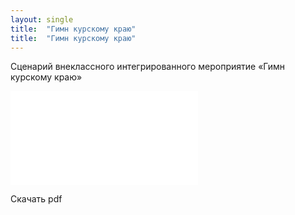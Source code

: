 ```yaml
---
layout: single
title:  "Гимн курскому краю"
title:  "Гимн курскому краю"
---
```


Сценарий внеклассного интегрированного мероприятие «Гимн курскому краю»

<object data="../../pdf/anthem.pdf" type="application/pdf" width="700px" height="700px">
    <embed src="../../pdf/anthem.pdf">
        <p>Скачать pdf<a href="../../pdf/anthem.pdf>Скачать pdf</a>.</p>
    </embed>
</object>
